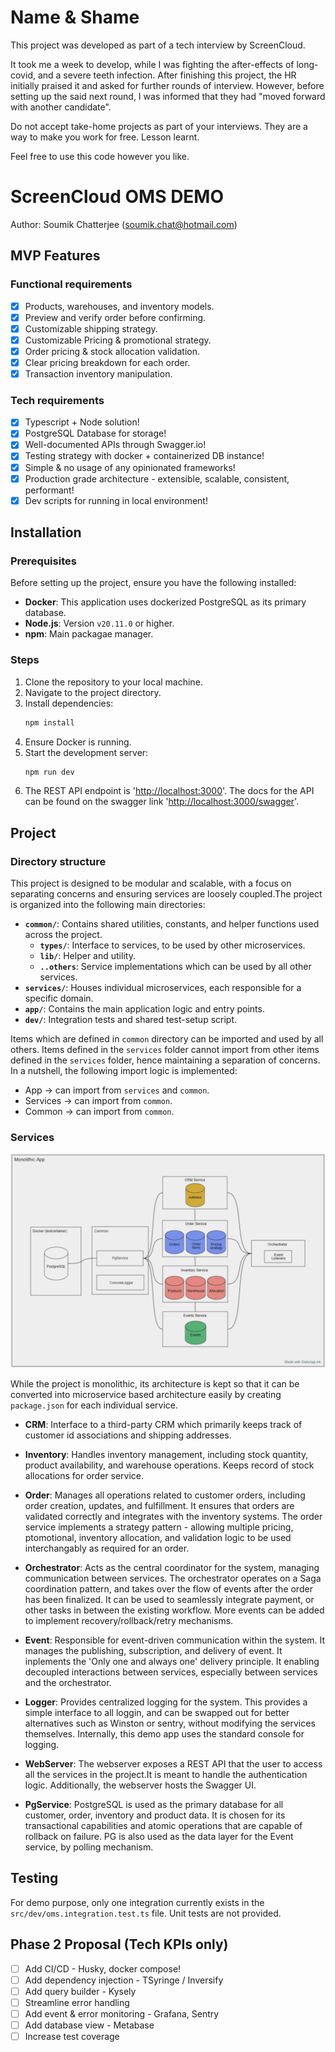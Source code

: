 # Name & Shame

This project was developed as part of a tech interview by ScreenCloud.

It took me a week to develop, while I was fighting the after-effects of long-covid, and a severe teeth infection.
After finishing this project, the HR initially praised it and asked for further rounds of interview.
However, before setting up the said next round, I was informed that they had "moved forward with another candidate".

Do not accept take-home projects as part of your interviews. They are a way to make you work for free. Lesson learnt.

Feel free to use this code however you like.

# ScreenCloud OMS DEMO
Author: Soumik Chatterjee (soumik.chat@hotmail.com)

## MVP Features

### Functional requirements

- [x] Products, warehouses, and inventory models.
- [x] Preview and verify order before confirming.
- [x] Customizable shipping strategy.
- [x] Customizable Pricing & promotional strategy.
- [x] Order pricing & stock allocation validation.
- [x] Clear pricing breakdown for each order.
- [x] Transaction inventory manipulation.

### Tech requirements

- [x] Typescript + Node solution!
- [x] PostgreSQL Database for storage!
- [x] Well-documented APIs through Swagger.io!
- [x] Testing strategy with docker + containerized DB instance!
- [x] Simple & no usage of any opinionated frameworks!
- [x] Production grade architecture - extensible, scalable, consistent, performant!
- [x] Dev scripts for running in local environment!

## Installation

### Prerequisites

Before setting up the project, ensure you have the following installed:

- **Docker**: This application uses dockerized PostgreSQL as its primary database.
- **Node.js**: Version `v20.11.0` or higher.
- **npm**: Main packagae manager.

### Steps

1. Clone the repository to your local machine.
2. Navigate to the project directory.
3. Install dependencies:
    ```bash
    npm install
    ```
4. Ensure Docker is running.
5. Start the development server:
    ```bash
    npm run dev
    ```
6. The REST API endpoint is '<http://localhost:3000>'. The docs for the API can be found on the swagger link '<http://localhost:3000/swagger>'.

## Project

### Directory structure

This project is designed to be modular and scalable, with a focus on separating concerns and ensuring services are loosely coupled.The project is organized into the following main directories:

- **`common/`**: Contains shared utilities, constants, and helper functions used across the project.
  - **`types/`**: Interface to services, to be used by other microservices.
  - **`lib/`**: Helper and utility.
  - **`..others`**: Service implementations which can be used by all other services.
- **`services/`**: Houses individual microservices, each responsible for a specific domain.
- **`app/`**: Contains the main application logic and entry points.
- **`dev/`**: Integration tests and shared test-setup script.

Items which are defined in `common` directory can be imported and used by all others. Items defined in the `services` folder cannot import from other items defined in the `services` folder, hence maintaining a separation of concerns. In a nutshell, the following import logic is implemented:

- App -> can import from `services` and `common`.
- Services -> can import from `common`.
- Common -> can import from `common`.

### Services

![Alt Text](docs/hld.png)

While the project is monolithic, its architecture is kept so that it can be converted into microservice based architecture easily by creating `package.json` for each individual service.

- **CRM**: Interface to a third-party CRM which primarily keeps track of customer id associations and shipping addresses.

- **Inventory**: Handles inventory management, including stock quantity, product availability, and warehouse operations. Keeps record of stock allocations for order service.

- **Order**: Manages all operations related to customer orders, including order creation, updates, and fulfillment. It ensures that orders are validated correctly and integrates with the inventory systems. The order service implements a strategy pattern - allowing multiple pricing, ptomotional, inventory allocation, and validation logic to be used interchangably as required for an order.

- **Orchestrator**: Acts as the central coordinator for the system, managing communication between services. The orchestrator operates on a Saga coordination pattern, and takes over the flow of events after the order has been finalized. It can be used to seamlessly integrate payment, or other tasks in between the existing workflow. More events can be added to implement recovery/rollback/retry mechanisms.

- **Event**: Responsible for event-driven communication within the system. It manages the publishing, subscription, and delivery of event. It inplements the 'Only one and always one' delivery principle. It enabling decoupled interactions between services, especially between services and the orchestrator.

- **Logger**: Provides centralized logging for the system. This provides a simple interface to all loggin, and can be swapped out for better alternatives such as Winston or sentry, without modifying the services themselves. Internally, this demo app uses the standard console for logging.

- **WebServer**: The webserver exposes a REST API that the user to access all the services in the project.It is meant to handle the authentication logic. Additionally, the webserver hosts the Swagger UI.

- **PgService**: PostgreSQL is used as the primary database for all customer, order, inventory and product data. It is chosen for its transactional capabilities and atomic operations that are capable of rollback on failure. PG is also used as the data layer for the Event service, by polling mechanism.

## Testing

For demo purpose, only one integration currently exists in the `src/dev/oms.integration.test.ts` file. Unit tests are not provided.

## Phase 2 Proposal (Tech KPIs only)

- [ ] Add CI/CD - Husky, docker compose!
- [ ] Add dependency injection - TSyringe / Inversify
- [ ] Add query builder - Kysely
- [ ] Streamline error handling
- [ ] Add event & error monitoring - Grafana, Sentry
- [ ] Add database view - Metabase
- [ ] Increase test coverage

